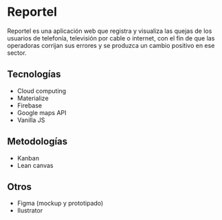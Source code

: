 # Reportel
Reportel es una aplicación web que registra y visualiza las quejas de los usuarios de telefonía, televisión por cable o internet, con el fin de que las operadoras corrijan sus errores y se produzca un cambio positivo en ese sector.

## Tecnologías
* Cloud computing
* Materialize
* Firebase
* Google maps API
* Vanilla JS

## Metodologías
* Kanban
* Lean canvas

## Otros
* Figma (mockup y prototipado)
* Ilustrator
